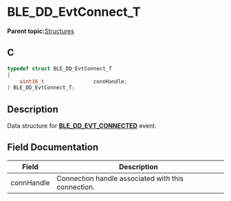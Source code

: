 # BLE\_DD\_EvtConnect\_T

**Parent topic:**[Structures](GUID-B7B198D6-037B-468B-9A14-943F83191073.md)

## C

```c
typedef struct BLE_DD_EvtConnect_T
{
    uint16_t                connHandle;
} BLE_DD_EvtConnect_T;
```

## Description

Data structure for **[BLE\_DD\_EVT\_CONNECTED](GUID-45B8E598-9414-432D-9F5F-52044CCDE39E.md)** event.

## Field Documentation

|Field|Description|
|-----|-----------|
|connHandle|Connection handle associated with this connection.|

